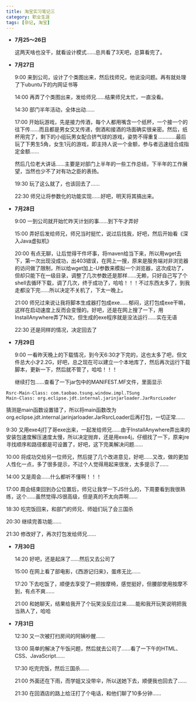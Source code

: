 ```yaml
---
title: 淘宝实习笔记三
category: 职业生涯
tags: [杂记, 淘宝]
---
```


+ **7月25～26日**

    这两天啥也没干，就看设计模式……总共看了3天吧，总算看完了。


+ **7月27日**

    9:00 来到公司，设计了个类图出来，然后找师兄，他说没问题。再有就处理了下ubuntu下的内网证书等

    14:00 再弄了个类图出来，发给师兄……结果师兄太忙，一直没看。

    14:30 部门半年活动，全体出动……

    17:00 开始玩游戏，先是接力传酒，每个人都用嘴含一个纸杯，一个接一个的往下传……而且都是男女交叉传递，倒酒和接酒的场面确实很亲密。然后，纸杯用完了，剩下的小组玩男女配合挤气球的游戏，姿势不得重复…………最后玩了下男生5角，女生1元的游戏，即主持人说一个金额，参与者迅速组合成指定金额……

    然后几位老大讲话……主要是对部门上半年的一些工作总结，下半年的工作展望，当然也少不了对有功之臣的表扬。

    19:30 玩了这么就了，也该回去了……

    22:30 师兄让将参数化的功能实现……好吧，明天将其搞出来。

+ **7月28日**

    9:00 一到公司就开始忙昨天计划的事……到下午才弄好

    15:00 弄好后发给师兄，师兄当时挺忙，说过后找我，好吧，然后开始看《深入Java虚拟机》

    20:00 有点无聊，让后觉得干件坏事，将maven给当下来，所以用wget去下，第一次出现没成功，出403错误，在网上一搜，原来是服务端对非浏览器的访问做了限制，所以给wget加上-U参数来模拟一个浏览器，这次成功了，但却只能下在一级目录，调整了几次参数还是那样……无赖，只好自己写了个shell去循环下载，调了几次，终于成功了，哈哈！！！不过东西太多了，到我走都没下完……所以决定不关机了，下太一晚上。

    21:00 师兄过来说让我将脚本生成器打包成exe……郁闷，这打包成exe干嘛，这样在启动速度上反而会变慢的。好吧，还是在网上搜了一下，用InstallAnywhere弄了N次，但生成的exe程序就是没法运行……实在无语

    22:30 还是同样的情况，决定回去了

+ **7月29日**

    9:00 一看昨天晚上的下载情况，到今天6:30才下完的，这也太多了吧，但文件总大小才2.2G，好吧，总之现在可以建立一个本地库了，然后再次运行下载脚本，更新一下，然后就不管了，哈哈！！！

    继续打包……查看了一下jar包中的MANIFEST.MF文件，里面显示

```
Rsrc-Main-Class: com.taobao.tsung.window.impl.TSung
Main-Class: org.eclipse.jdt.internal.jarinjarloader.JarRsrcLoader
```

猜测是main函数设置错了，所以将main函数改为org.eclipse.jdt.internal.jarinjarloader.JarRsrcLoader后再打包，一切正常……

9:30 又用exe4j打了哥exe出来，一起发给师兄……由于InstallAnywhere弄出来的安装包速度解压速度太慢，所以决定抛弃，还是用exe4j，仔细找了一下，原来jre寻找顺序和路径都是可设置了，好吧，这下完美解决问题……

10:00 将成功交给另一位师兄，然后提了几个改进意见，好吧……又改，做的更加人性化一点，多了很多提示，不过个人觉得用起来很发，太多提示了……

14:00 又是周会……什么都听不懂啊！！！

17:00 周会结束回到办公位置后，师兄让我学一下JS什么的，下周要看到我很熟练，这个……虽然觉得JS很高级，但是真的不太向弄啊……

18:30 吃完饭回来，和部门的师兄、师姐们玩了会三国杀

20:30 继续完善功能……

21:30 修改好了，再次打包发给师兄……

+ **7月30日**

    14:20 好吧，还是起床了……然后又去公司了

    15:00 在网上看了部电影，《西游记归来》，蛋疼无比……

    17:20 下去吃饭了，顺便去享受了一把按摩椅，感觉挺好，但腰部使用按摩不到，有点不爽……

    21:00 和她聊天，结果给我开了个玩笑没反应过来……能和我开玩笑说明把我当熟人了，哈哈

+ **7月31日**

    12:30 又一次被打扫房间的阿姨吵醒……

    13:00 简单的解决了午饭问题，然后就去公司了……看了一下午的HTML、CSS、JavaScript……

    17:30 吃完完饭，然后三国杀……

    21:00 外面还在下雨，而学姐又没带伞，所以送她下去，顺便我也回去了……

    21:30 在回酒店的路上给汪打了个电话，和他们聊了10多分钟……
